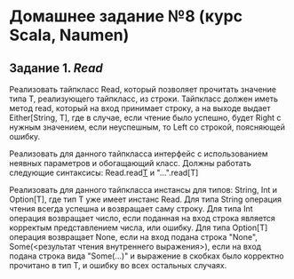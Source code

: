 # Домашнее задание №8 (курс Scala, Naumen)

## Задание 1. *Read*
Реализовать тайпкласс Read, который позволяет прочитать значение типа T, реализующего тайпкласс, из строки.
Тайпкласс должен иметь метод read, который на вход принимает строку, а на выходе выдает Either[String, T],
где в случае, если чтение было успешно, будет Right с нужным значением, если неуспешным, то Left со строкой,
поясняющей ошибку.

Реализовать для данного тайпкласса интерфейс с использованием неявных параметров и обогащающий класс.
Должны работать следующие синтаксисы: Read.read[T]("...") и "...".read[T]

Реализовать для данного тайпкласса инстансы для типов: String, Int и Option[T], где тип Т уже имеет инстанс Read.
Для типа String операция чтения всегда успешна и возвращает саму строку.
Для типа Int операция возвращает число, если поданная на вход строка является корректым представлением числа, или ошибку.
Для типа Option[T] операция возвращает None, если на вход подана строка "None", Some(<результат чтения внутреннего выражения>),
если на вход подана строка вида "Some(...)" и выражение в скобках было корректно прочитано в тип T, и ошибку во всех остальных случаях.
